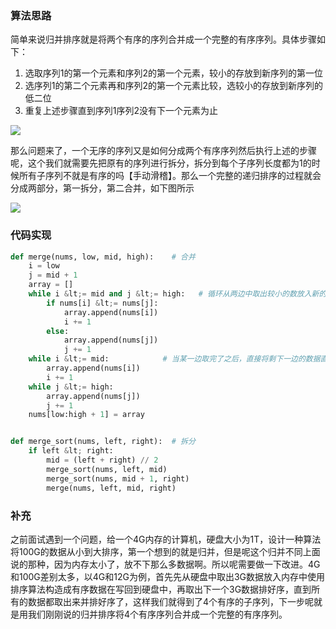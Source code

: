### 算法思路

简单来说归并排序就是将两个有序的序列合并成一个完整的有序序列。具体步骤如下：
1. 选取序列1的第一个元素和序列2的第一个元素，较小的存放到新序列的第一位
2. 选序列1的第二个元素再和序列2的第一个元素比较，选较小的存放到新序列的低二位
3. 重复上述步骤直到序列1序列2没有下一个元素为止

![](1.png)

那么问题来了，一个无序的序列又是如何分成两个有序序列然后执行上述的步骤呢，这个我们就需要先把原有的序列进行拆分，拆分到每个子序列长度都为1的时候所有子序列不就是有序的吗【手动滑稽】。那么一个完整的递归排序的过程就会分成两部分，第一拆分，第二合并，如下图所示

![](2.png)

### 代码实现

```python
def merge(nums, low, mid, high):    # 合并
    i = low
    j = mid + 1
    array = []
    while i &lt;= mid and j &lt;= high:   # 循环从两边中取出较小的数放入新的空数组中
        if nums[i] &lt;= nums[j]:
            array.append(nums[i])
            i += 1
        else:
            array.append(nums[j])
            j += 1
    while i &lt;= mid:            # 当某一边取完了之后，直接将剩下一边的数据直接存入
        array.append(nums[i])
        i += 1
    while j &lt;= high:
        array.append(nums[j])
        j += 1
    nums[low:high + 1] = array


def merge_sort(nums, left, right):  # 拆分
    if left &lt; right:
        mid = (left + right) // 2
        merge_sort(nums, left, mid)
        merge_sort(nums, mid + 1, right)
        merge(nums, left, mid, right)
```

### 补充

之前面试遇到一个问题，给一个4G内存的计算机，硬盘大小为1T，设计一种算法将100G的数据从小到大排序，第一个想到的就是归并，但是呢这个归并不同上面说的那种，因为内存太小了，放不下那么多数据啊。所以呢需要做一下改进。4G和100G差别太多，以4G和12G为例，首先先从硬盘中取出3G数据放入内存中使用排序算法构造成有序数据在写回到硬盘中，再取出下一个3G数据排好序，直到所有的数据都取出来并排好序了，这样我们就得到了4个有序的子序列，下一步呢就是用我们刚刚说的归并排序将4个有序序列合并成一个完整的有序序列。
